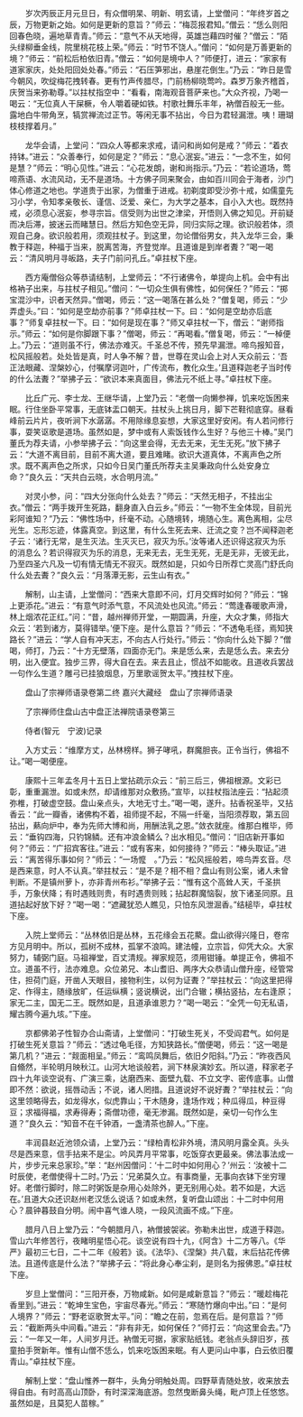 <!-- { "loadSidebar": true } -->
　　岁次丙辰正月元旦日，有众僧明杲、明新、明玄请，上堂僧问：“年终岁首之辰，万物更新之始。如何是更新的意旨？”师云：“梅蕊报君知。”僧云：“恁么则阳回春色晓，遍地草青青。”师云：“意气不从天地得，英雄岂藉四时催？”僧云：“陌头绿柳垂金线，院里桃花枝上荣。”师云：“时节不饶人。”僧问：“如何是万善更新的境？”师云：“前松后柏依旧青。”僧云：“如何是境中人？”师便打，进云：“家家有道家家庆，处处阳回处处春。”师云：“石压笋邪出，悬崖花倒生。”乃云：“昨日是雪今朝风，吹绽梅花拽转春。更有竹声传腊尽，门前杨柳晓莺吟。森罗万象齐稽首，庆贺当来弥勒尊。”以拄杖指空中：“看看，南海观音菩萨来也。”大众齐视，乃喝一喝云：“无位真人干屎橛，令人嚼着硬如铁。村歌社舞乐丰年，衲僧百般无一些。露地白牛带角烹，犒赏禅流过正节。等闲无事不拈出，今日为君轻漏泄。咦！珊瑚枝枝撑着月。”

　　龙华会请，上堂问：“四众人等都来求戒，请问和尚如何是戒？”师云：“着衣持钵。”进云：“众善奉行，如何是定？”师云：“息心泯妄。”进云：“一念不生，如何是慧？”师云：“明心见性。”进云：“心花发朗，谢和尚指示。”乃云：“若论道场，莺啼燕语、水流风动，无不是道场。十方佛子同来聚会，由如百川同会于海者，沙门体心修道之地也。学道贵于出家，为僧重于进戒。初剃度即受沙弥十戒，如儒童先习小学，令知孝亲敬长、谨信、泛爱、亲仁，为大学之基本，自小入大也。既然持戒，必须息心泯妄，参寻宗旨。信受则为出世之津梁，开悟则入佛之知见。开前疑而决后滞，披迷云而睹慧日。然后方知色空无异，同归实际之理。欲识般若体，须观自己身。欲识般若用，须观拄杖子。到这里，勿论僧俗男女，共入龙华三会，秉教于释迦，种福于当来，脱离苦海，齐登觉岸。且道谁是到岸者聻？”喝一喝云：“清风明月寻皈路，夫子门前问孔丘。”卓拄杖下座。

　　西方庵僧俗众等恭请结制，上堂师云：“不行诸佛令，单提向上机。会中有出格衲子出来，与拄杖子相见。”僧问：“一切众生俱有佛性，如何保任？”师云：“掷宝混沙中，识者天然异。”僧喝，师云：“这一喝落在甚么处？”僧复喝，师云：“少弄虚头。”曰：“如何是空劫亦前事？”师卓拄杖一下。曰：“如何是空劫亦后底事？”师复卓拄杖一下。曰：“如何是现在事？”师又卓拄杖一下，僧云：“谢师指示。”师云：“如何是你脚跟下事？”僧喝，师云：“再喝看。”僧复喝，师云：“一棹便上。”乃云：“道则虽不行，佛法亦难灭。千圣总不传，预先早漏泄。啼鸟报知音，松风摇般若。处处皆是真，时人争不解？昔，世尊在灵山会上对人天众前云：‘吾正法眼藏、涅槃妙心，付嘱摩诃迦叶，广传流布，教化众生。’且道释迦老子当时传的什么法聻？”举拂子云：“欲识本来真面目，佛法元不纸上寻。”卓拄杖下座。

　　比丘广元、李士龙、王继华请，上堂乃云：“老僧一向懒参禅，饥来吃饭困来眠。行住坐卧平常事，无底钵盂口朝天。拄杖头上挑日月，脚下芒鞋彻底穿。昼看峰前云片片，夜听涧下水潺潺。不用除缘息妄想，大家这里好安闲。有人若问修行事，耍笑讴歌是道场。虽然如是，梦中或有人索饭钱作么生好？与他三十棒。”吴门董氏为荐夫请，小参举拂子云：“向这里会得，无去无来，无生无死。”放下拂子云：“大道不离目前，目前不离大道，要且难睹。欲识大道真体，不离声色之所求。既不离声色之所求，只如今日吴门董氏所荐夫主吴秉政向什么处安身立命？”良久云：“天共白云晓，水合明月流。”

　　对灵小参，问：“四大分张向什么处去？”师云：“天然无相子，不挂出尘衣。”僧云：“两手拨开生死路，翻身直入白云乡。”师云：“一物不生全体现，目前光彩阿谁知？”乃云：“佛性场中，纤毫不动。心随境转，境随心生。离色离相，尘尽光生。忘形忘迹，体露真空。到这里，有什么生死去来、迁流之变？岂不闻释迦老子云：‘诸行无常，是生灭法。生灭灭已，寂灭为乐。’汝等诸人还识得这寂灭为乐的消息么？若识得寂灭为乐的消息，无来无去，无生无死，无是无非，无彼无此，乃至四圣六凡及一切有情无情无不寂灭。既然如是，只如今日所荐亡灵高门舒氏向什么处去聻？”良久云：“月落潭无影，云生山有衣。”

　　解制，山主请，上堂僧问：“西来大意即不问，灯月交辉时如何？”师云：“锦上更添花。”进云：“有意气时添气意，不风流处也风流。”师云：“莺逢春暖歌声滑，林上烟浓花正红。”问：“昔，越州禅师开堂，一期圆满，升座，大众才集，师指大众云：‘若到诸方，莫得错举。’便下座。是什么意旨？”师云：“不透龟毛径，焉知狭路长？”进云：“学人自有冲天志，不向古人行处行。”师云：“你向什么处下脚？”僧喝，师打，乃云：“十方无壁落，四面亦无门。来是恁么来，去是恁么去。来去分明，出入便宜。独步三界，得大自在去。来去且止，惯战不如能收。且道收兵罢战一句作么生道？雕弓已挂狼烟息，万里歌谣贺太平。”拽拄杖下座。

　　盘山了宗禅师语录卷第二终
嘉兴大藏经　盘山了宗禅师语录


　　了宗禅师住盘山古中盘正法禅院语录卷第三

　　侍者(智元　宁波)记录

　　入方丈云：“维摩方丈，丛林榜样。狮子哮吼，群魔胆丧。正令当行，佛祖不让。”喝一喝便座。

　　康熙十三年孟冬月十五日上堂拈疏示众云：“前三后三，佛祖根源。文彩已彰，重重漏泄。如或未然，却请维那对众敷扬。”宣毕，以拄杖指法座云：“拈起须弥椎，打破虚空鼓。盘山亲点头，大地无寸土。”喝一喝，遂升。拈香祝圣毕，又拈香云：“此一瓣香，诸佛构不着，祖师提不起，不隔一纤毫，当阳须荐取，第五回拈出，爇向炉中，奉为先师大博和尚，用酬法乳之恩。”敛衣就座。维那白椎毕，师云：“垂钩四海，只钓锦鳞。还有冲浪金鳞么？出水相见。”僧问：“旧店新开事如何？”师云：“广招宾客往。”进云：“或有客来，如何接待？”师云：“棒头取证。”进云：“离苦得乐事如何？”师云：“一场懡　。”乃云：“松风摇般若，啼鸟弄玄音。尽是西来意，时人不认真。”举拄杖云：“是不是？相不相？盘山有则公案，诸人未曾判断。不是镇州萝卜，亦非青州布衫。”举拂子云：“惟有这个高耸人天，千圣拱手，万象伏降；有时遇贱则贵，有时遇贵则贱；拈起群魔恼裂，放下诸圣同原。且道拈起好放下好？”喝一喝：“遮藏犹恐人瞧见，只怕东风泄淈香。”结槌毕，卓拄杖下座。

　　入院上堂师云：“丛林依旧是丛林，五花缘会五花藂。盘山欲得兴隆日，卷帘方见月明中。所以，孤树不成林，孤掌不浪鸣。建法幢，立宗旨，仰凭大众。大家努力，辅弼门庭。马祖禅堂，百丈清规。禅家规范，须用钳锤。单提正令，佛祖不立。道虽不行，法亦难息。众位弟兄、本山耆旧、两序大众恭请山僧升座，经管常住，担荷门庭，开凿人天眼目，接物利生，以何为证聻？”举拄杖云：“向这里把得定、作得主，随缘放旷，任运纵横；竖说横说，出门合辙；横拈竖拈，左右逢原；家无二主，国无二王。既然如是，且道承谁恩力？”喝一喝云：“全凭一句无私语，耀古腾今遍九垓。”下座。

　　京都佛弟子性智办合山斋请，上堂僧问：“打破生死关，不受阎君气。如何是打破生死关意旨？”师云：“透过龟毛径，方知狭路长。”僧便喝，师云：“这一喝是第几机？”进云：“觌面相呈。”师云：“鸾鸣凤舞后，依旧夕阳斜。”乃云：“昨夜西风自翛然，半轮明月映秋江。山河大地谈般若，涧下林泉演妙玄。所以道，释家老子四十九年谈空说有、广演三乘，达磨西来、面壁九载、不立文字、密传底事。山僧即不然：欲说，摇唇动舌；不说，诸人罔措。且道说好不说好聻？”举拄杖云：“向这里领略得去，如龙得水，似虎靠山；干木随身，逢场作戏；种瓜得瓜，种豆得豆；求福得福，求寿得寿；斋僧功德，毫无渗漏。既然如是，亲切一句作么生道？”良久云：“知音不在千钟酒，一盏清茶也醉人。”下座。

　　丰润县赵近池领众请，上堂乃云：“绿柏青松非外境，清风明月露全真。头头尽是西来意，信手拈来不是尘。吟风弄月平常事，吃饭穿衣更最亲。佛法事法成一片，步步元来总家珍。”举：“赵州因僧问：‘十二时中如何用心？’州云：‘汝被十二时辰使，老僧使得十二时。’乃云：‘兄弟莫久立。有事商量，无事向衣钵下坐穷理好。老僧行脚时，除二时粥饭是杂用心处除外，更无别用心处。若不如是，大远在。’且道大众还识赵州老汉恁么说话？如或未然，复听盘山颂出：十二时中何用心？晨钟暮鼓自分明。闹中喜气谁人晓，一段风流画不成。”下座。

　　腊月八日上堂乃云：“今朝腊月八，衲僧披袈裟。弥勒未出世，成道于释迦。雪山六年修苦行，夜睹明星悟心花。谈空说有四十九，《阿含》十二方等八。《华严》最初三七日，二十二年《般若》谈。《法华》、《涅槃》共八载，末后拈花传佛法。且道传底是什么法？”举拂子云：“将此身心奉尘刹，是则名为报佛恩。”卓拄杖下座。

　　岁旦上堂僧问：“三阳开泰，万物咸新。如何是咸新意旨？”师云：“暖趁梅花香里到。”进云：“乾坤生宝色，宇宙尽春光。”师云：“寒随竹爆向中出。”曰：“是何人境界？”师云：“野老讴歌贺太平。”问：“瞻之在前，忽焉在后。是何意旨？”师云：“截断两头中间看。”进云：“非有非无，如何保任？”师打云：“向这里会去。”乃云：“一年又一年，人间岁月迁。衲僧无可据，家家贴纸钱。老翁点头辞旧岁，孩童拍手贺新年。惟有山僧不恁么，饥来吃饭困来眠。有人更问山中事，白云依旧覆青山。”卓拄杖下座。

　　解制上堂：“盘山惟养一群牛，头角分明触处周。四野草青随处放，收来放去得自由。有时高高山顶卧，有时深深海底游。忽然曳断鼻头绳，毗卢顶上任悠悠。虽然如是，且莫犯人苗稼。”

